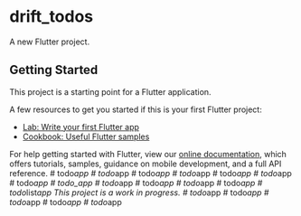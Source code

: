 # drift_todos

A new Flutter project.

## Getting Started

This project is a starting point for a Flutter application.

A few resources to get you started if this is your first Flutter project:

- [Lab: Write your first Flutter app](https://flutter.dev/docs/get-started/codelab)
- [Cookbook: Useful Flutter samples](https://flutter.dev/docs/cookbook)

For help getting started with Flutter, view our
[online documentation](https://flutter.dev/docs), which offers tutorials,
samples, guidance on mobile development, and a full API reference.
#   t o d o _ a p p  
 #   t o d o _ a p p  
 #   t o d o _ a p p  
 #   t o d o _ a p p  
 #   t o d o _ a p p  
 #   t o d o _ a p p  
 #   t o d o _ a p p  
 # todo_app
#   t o d o _ a p p  
 #   t o d o _ a p p  
 #   t o d o _ a p p  
 #   t o d o _ a p p  
 #   t o d o _ l i s t _ a p p  
 T h i s   p r o j e c t   i s   a   w o r k   i n   p r o g r e s s .  
 #   t o d o _ a p p  
 #   t o d o _ a p p  
 #   t o d o _ a p p  
 #   t o d o _ a p p  
 #   t o d o _ a p p  
 